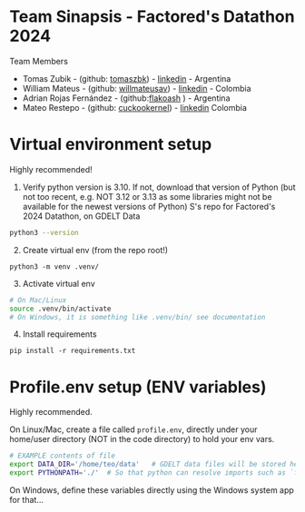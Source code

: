 # Team Sinapsis - Factored's Datathon 2024

Team Members

  - Tomas Zubik - (github: [tomaszbk](https://github.com/tomaszbk)) - [linkedin](https://www.linkedin.com/in/tomas-zubik/) - Argentina 
  - William Mateus - (github: [willmateusav](https://github.com/willmateusav)) - [linkedin](https://www.linkedin.com/in/william-mateus-avila-5a762ba3/) - Colombia 
  - Adrian Rojas Fernández - (github:[flakoash](https://github.com/flakoash) ) - Argentina 
  - Mateo Restepo - (github: [cuckookernel](https://github.com/cuckookernel)) - [linkedin](https://www.linkedin.com/in/mateorestrepo/) Colombia


# Virtual environment setup

Highly recommended!

1.  Verify python version is 3.10. If not, download that version of Python (but not too recent, e.g. NOT 3.12 or 3.13 as some libraries might not be available for the newest versions of Python)
S's repo for Factored's 2024 Datathon, on GDELT Data

```bash
python3 --version
```

2. Create virtual env (from the repo root!)

```shell
python3 -m venv .venv/
```

3. Activate virtual env

```bash
# On Mac/Linux
source .venv/bin/activate
# On Windows, it is something like .venv/bin/ see documentation
```

4. Install requirements

```
pip install -r requirements.txt
```


# Profile.env setup (ENV variables)

Highly recommended.

On Linux/Mac, create a file called `profile.env`, directly under your home/user directory (NOT in the code directory) to hold your env vars.

```bash
# EXAMPLE contents of file
export DATA_DIR='/home/teo/data'   # GDELT data files will be stored here
export PYTHONPATH='./'  # So that python can resolve imports such as `from data_proc....`
```

On Windows, define these variables directly using the Windows system app for that...
